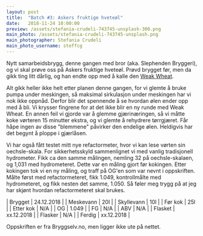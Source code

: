 ```yaml
---
layout: post
title:  "Batch #3: Askers fruktige hveteøl"
date:   2018-11-24 10:00:00
preview: /assets/stefania-crudeli-743745-unsplash-300.png
main_photo: /assets/stefania-crudeli-743745-unsplash.png
main_photographer: Stefania Crudeli
main_photo_username: steffcg
---
```


Nytt samarbeidsbrygg, denne gangen med bror (aka. Slephenden Bryggeri), og vi skal prøve oss på Askers fruktige hveteøl. Prøvd brygget før, men da gikk ting litt dårlig, og han endte opp med å kalle den [Weak Wheat](https://untappd.com/b/slephenden-bryggeri-weak-wheat/2531703).

Alt gikk heller ikke helt etter planen denne gangen, for vi glemte å bruke pumpa under meskingen, så maksimal sirkulasjon under meskingen har vi nok ikke oppnåd. Derfor blir det spennende å se hvordan ølen ender opp med å bli. Vi krysser fingrene for at det ikke blir en ny runde med Weak Wheat. En annen feil vi gjorde var å glemme gjærinæringen, så vi måtte koke vørteren 15 minutter ekstra, og vi glemte å rehydrere tørrgjæret. Får håpe ingen av disse "blemmene" påvirker den endelige ølen. Heldigvis har det begynt å ploppe i gjærlåsen.

Vi har også fått testet mitt nye refactormeter, hvor vi kan lese vørten sin oechsle-skala. For sikkerhetsskyld sammenlignet vi med vanlig tradisjonell hydrometer. Fikk ca den samme målingen, nemling 32 på oechsle-skalaen, og 1,031 med hydrometeret. Dette var en måling gjort før kokingen. Etter kokingen tok vi en ny måling, og traff på OG'en som var nevnt i oppskriften. Målte først med refactormeteret, fikk 1.049, kontrollmålte med hydrometeret, og fikk nesten det samme, 1.050. Så føler meg trygg på at jeg har skjønt hvordan refactormeteret skal brukes.


| Brygget    | 24.12.2018 |
| Meskevann  | 20l        |
| Skyllevann | 10l        |
| Før kok    | 25l        |
| Etter kok  | N/A        |
| OG         | 1.049      |
| FG         | N/A        |
| ABV        | N/A        |
| Flasket    | xx.12.2018 |
| Flasker    | N/A        |
| Ferdig     | xx.12.2018 |

Oppskriften er fra Bryggselv.no, men ligger ikke ute på nettet.
